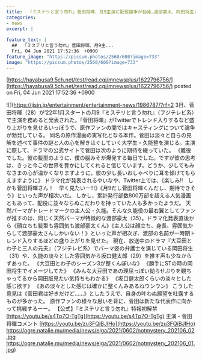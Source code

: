 ```yaml
---
title:  『ミステリと言う勿れ』菅田将暉、月9主演に配役論争が勃発…渡部豪太、岡田将生ら推す声も  
categories:
- news
excerpt: |
  
feature_text: |
  ##  『ミステリと言う勿れ』菅田将暉、月9主...
  Fri, 04 Jun 2021 17:52:36  +0900
feature_image: "https://picsum.photos/2560/600?image=733"
image: "https://picsum.photos/2560/600?image=733"
---
```


[https://hayabusa9.5ch.net/test/read.cgi/mnewsplus/1622796756/](https://hayabusa9.5ch.net/test/read.cgi/mnewsplus/1622796756/)
posted on Fri, 04 Jun 2021 17:52:36  +0900

<!--more-->

![](https://jisin.jp/entertainment/entertainment-news/1986787/?rf=2 3日、菅田将暉（28）が‘22年1月スタートの月9『ミステリと言う勿れ』（フジテレビ系）で主演を務めると発表された。『菅田将暉』がTwitterでトレンド入りするなど盛り上がりを見せるいっぽうで、原作ファンの間ではキャスティングについて論争が勃発している。 同名の原作漫画の実写化となる本作。菅田は淡々と自らの見解を述べて事件の謎と人の心を解きほぐしていく大学生・久能整を演じる。主演に際して、ドラマの公式サイトで菅田は次のように期待を綴っていた。 《難役でした。彼の髪型のように、僕の脳みそが爆発する毎日でした。ですが彼の思考は、きっと今この世界を豊かにしてくれると信じています。どうか、少しでもみなさまの心が温かくなりますように。彼の少し長いおしゃべりに耳を傾けてもらえますように》 ドラマ化が発表されるやいなや、Twitter上では、《楽しみ!!　しかも菅田将暉さん！　早く見たいー!!!》《月9だし菅田将暉くんだし、期待できそう》といった声が相次いだ。 しかし、累計発行部数800万部を超える人気漫画ともあって、配役に並々ならぬこだわりを持っていた人も多かったようだ。 天然パーマがトレードマークの主人公・久能。そんな久能役の最右翼としてファンが推すのは、同じく天然パーマが特徴的な渡部豪太（35）。ドラマ化発表直後から《顔立ちも髪型も雰囲気も渡部豪太くん》《主人公は顔立ち、身長、雰囲気からして渡部豪太さんしかいない！》といった声が相次ぎ、渡部の名前が一時期トレンド入りするほどの盛り上がりを見せた。 現在、放送中のドラマ『大豆田とわ子と三人の元夫』（フジテレビ系）でパーマ姿の弁護士を演じている岡田将生（31）や、久能の淡々とした雰囲気から坂口健太郎（29）を推す声も少なからずあった。 《大豆田とわ子のシーズン3が整くんぽいな》 《勝手にSTの時の岡田将生でイメージしてた》 《みんな大豆田であの理屈っぽい拗らせぷりを観ちゃってるから岡田版見たい気持ちもわかる》 《坂口健太郎くらいの淡々とした感じ欲す》 《あの淡々とした感じは確かに整くんみあるねウンウン》 こうした意見は《菅田君は好きだけど……》としたうえで、自身の叶わぬ願望を吐露するものが多かった。 原作ファンの様々な思いを背に、菅田は新たな代表作に向かって挑戦するーー。 【公式】『ミステリと言う勿れ』特報初解禁 [https://youtu.be/s4Tp7O-TgTg](https://youtu.be/s4Tp7O-TgTg) 主演・菅田将暉コメント [https://youtu.be/zu3FQiBJIHo](https://youtu.be/zu3FQiBJIHo) https://ogre.natalie.mu/media/news/eiga/2021/0602/notmystery_202106_02.jpg https://ogre.natalie.mu/media/news/eiga/2021/0602/notmystery_202106_01.jpg)
